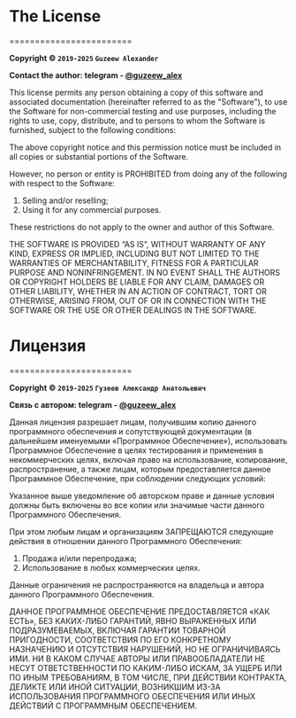 
# The License
========================

**Copyright © `2019-2025` `Guzeew Alexander`**

**Contact the author: telegram - [@guzeew_alex](https://t.me/guzeew_alex)**  

This license permits any person obtaining a copy 
of this software and associated documentation
(hereinafter referred to as the "Software"),
to use the Software for non-commercial testing 
and use purposes, including the rights to use, 
copy, distribute, and to persons to whom the 
Software is furnished, subject to the following 
conditions:

The above copyright notice and this permission notice
must be included in all copies or substantial portions 
of the Software.

However, no person or entity is PROHIBITED from
doing any of the following with respect to the Software:
1) Selling and/or reselling;
2) Using it for any commercial purposes.  

These restrictions do not apply to the owner and author 
of this Software.

THE SOFTWARE IS PROVIDED “AS IS”, WITHOUT WARRANTY OF ANY KIND,
EXPRESS OR IMPLIED, INCLUDING BUT NOT LIMITED TO THE WARRANTIES
OF MERCHANTABILITY, FITNESS FOR A PARTICULAR PURPOSE AND
NONINFRINGEMENT. IN NO EVENT SHALL THE AUTHORS OR COPYRIGHT
HOLDERS BE LIABLE FOR ANY CLAIM, DAMAGES OR OTHER LIABILITY,
WHETHER IN AN ACTION OF CONTRACT, TORT OR OTHERWISE, ARISING
FROM, OUT OF OR IN CONNECTION WITH THE SOFTWARE OR THE USE OR
OTHER DEALINGS IN THE SOFTWARE.


# Лицензия
========================

**Copyright © `2019-2025` `Гузеев Александр Анатольевич`**

**Связь с автором: telegram - [@guzeew_alex](https://t.me/guzeew_alex)**  

Данная лицензия разрешает лицам, получившим копию данного 
программного обеспечения и сопутствующей документации 
(в дальнейшем именуемыми «Программное Обеспечение»), 
использовать Программное Обеспечение в целях тестирования 
и применения в некоммерческих целях, включая право 
на использование, копирование, распространение, а также 
лицам, которым предоставляется данное Программное Обеспечение, 
при соблюдении следующих условий:

Указанное выше уведомление об авторском праве и данные условия 
должны быть включены во все копии или значимые части данного 
Программного Обеспечения.

При этом любым лицам и организациям ЗАПРЕЩАЮТСЯ следующие 
действия в отношении данного Программного Обеспечения:
1) Продажа и/или перепродажа; 
2) Использование в любых коммерческих целях.  

Данные ограничения не распространяются на владельца и автора 
данного Программного Обеспечения.

ДАННОЕ ПРОГРАММНОЕ ОБЕСПЕЧЕНИЕ ПРЕДОСТАВЛЯЕТСЯ «КАК ЕСТЬ», 
БЕЗ КАКИХ-ЛИБО ГАРАНТИЙ, ЯВНО ВЫРАЖЕННЫХ ИЛИ ПОДРАЗУМЕВАЕМЫХ, 
ВКЛЮЧАЯ ГАРАНТИИ ТОВАРНОЙ ПРИГОДНОСТИ, СООТВЕТСТВИЯ ПО ЕГО 
КОНКРЕТНОМУ НАЗНАЧЕНИЮ И ОТСУТСТВИЯ НАРУШЕНИЙ, НО НЕ ОГРАНИЧИВАЯСЬ 
ИМИ. НИ В КАКОМ СЛУЧАЕ АВТОРЫ ИЛИ ПРАВООБЛАДАТЕЛИ НЕ НЕСУТ 
ОТВЕТСТВЕННОСТИ ПО КАКИМ-ЛИБО ИСКАМ, ЗА УЩЕРБ ИЛИ ПО ИНЫМ 
ТРЕБОВАНИЯМ, В ТОМ ЧИСЛЕ, ПРИ ДЕЙСТВИИ КОНТРАКТА, ДЕЛИКТЕ ИЛИ ИНОЙ 
СИТУАЦИИ, ВОЗНИКШИМ ИЗ-ЗА ИСПОЛЬЗОВАНИЯ ПРОГРАММНОГО ОБЕСПЕЧЕНИЯ 
ИЛИ ИНЫХ ДЕЙСТВИЙ С ПРОГРАММНЫМ ОБЕСПЕЧЕНИЕМ.
